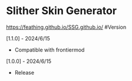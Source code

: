 # Slither Skin Generator
https://feathing.github.io/SSG.github.io/
#Version

[1.1.0] - 2024/6/15
- Compatible with frontiermod

[1.0.0] - 2024/6/15
- Release
